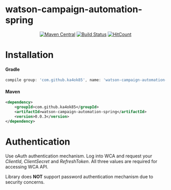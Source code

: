 # watson-campaign-automation-spring

<div align="center">
  
[![Maven Central](https://maven-badges.herokuapp.com/maven-central/com.github.ka4ok85/watson-campaign-automation-spring/badge.svg)](https://maven-badges.herokuapp.com/maven-central/com.github.ka4ok85/watson-campaign-automation-spring)
[![Build Status](https://travis-ci.org/ka4ok85/watson-campaign-automation-spring.svg?branch=master)](https://travis-ci.org/ka4ok85/watson-campaign-automation-spring)
[![HitCount](http://hits.dwyl.io/ka4ok85/watson-campaign-automation-spring.svg)](http://hits.dwyl.io/ka4ok85/watson-campaign-automation-spring)

</div>

# Installation

#### Gradle
```groovy
compile group: 'com.github.ka4ok85', name: 'watson-campaign-automation-spring', version: '0.0.3'
```

#### Maven
```xml
<dependency>
    <groupId>com.github.ka4ok85</groupId>
    <artifactId>watson-campaign-automation-spring</artifactId>
    <version>0.0.3</version>
</dependency>
```

# Authentication
Use oAuth authentication mechanism. Log into WCA and request your *ClientId*, *ClientSecret* and *RefreshToken*. All three values are required for accessing WCA API.

Library does **NOT** support password authentication mechanism due to security concerns.
